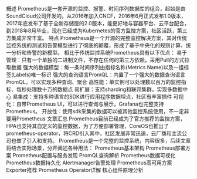 概述
Prometheus是一套开源的监控、报警、时间序列数据库的组合，起始是由SoundCloud公司开发的。从2016年加入CNCF，2016年6月正式发布1.0版本，2017年底发布了基于全新存储层的2.0版本，能更好地与容器平台、云平台配合，到2018年8月毕业，现在已经成为Kubernetes的官方监控方案，社区活跃，第三方集成非常丰富。
特点
Prometheus是一个开源的完整监控解决方案，其对传统监控系统的测试和告警模型进行了彻底的颠覆，形成了基于中央化的规则计算、统一分析和告警的新模型。 相比于传统监控系统Prometheus具有以下优点：
易于管理：只有一个单独的二进制文件，不存在任何的第三方依赖，采用Pull的方式拉取数据
强大的数据模型：每一条时间序列由指标名称(Metrics Name)以及一组标签(Labels)唯一标识
强大的查询语言PromQL：内置了一个强大的数据查询语言PromQL，可以实现多种查询、聚合
高性能：单实例可以处理数以百万的监控指标、每秒处理数十万的数据点
易扩展：支持sharding和联邦集群，实现多数据中心
易集成：支持多种语言的SDK进行应用程序数据埋点，社区有丰富插件
可视化：自带Prometheus UI，可以进行查询与展示，Grafana也完整支持Prometheus。
开放性：使用sdk采集的数据可以被其他监控系统使用，不一定非要用Prometheus
文章汇总
Prometheus目前已经成为了官方推荐的监控方案，HPA也支持其自定义的监控数据，为了方便部署管理，CoreOS也推出了prometheus-operator，将CRD引入其中，社区发展非常迅速，云厂商和主流公司也做了引入和支持。
Prometheus是一个完整的监控系统，内容很多，后续文章将结合实际场景，分开阐述各种用法：
Prometheus基本架构
Prometheus部署方案
Prometheus配置与服务发现
PromQL查询解析
Prometheus数据可视化
Prometheus数据持久化
Alertmanager告警处理
Prometheus高可用方案
Exporter推荐
Prometheus Operator详解
核心组件原理分析
